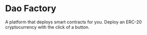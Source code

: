 # Dao Factory

A platform that deploys smart contracts for you.
Deploy an ERC-20 cryptocurrency with the click of a button.